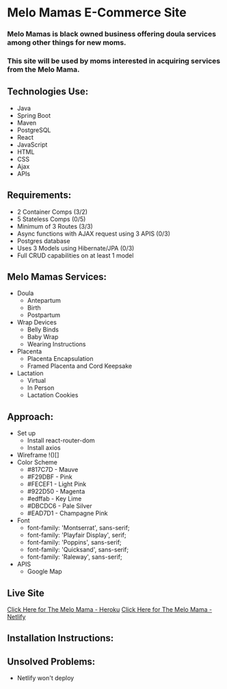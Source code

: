 # Melo Mamas E-Commerce Site

### Melo Mamas is black owned business offering doula services among other things for new moms.
### This site will be used by moms interested in acquiring services from the Melo Mama.

## Technologies Use:
* Java
* Spring Boot
* Maven
* PostgreSQL
* React
* JavaScript
* HTML
* CSS
* Ajax
* APIs

## Requirements:
* 2 Container Comps (3/2)
* 5 Stateless Comps (0/5)
* Minimum of 3 Routes (3/3)
* Async functions with AJAX request using 3 APIS (0/3)
* Postgres database
* Uses 3 Models using Hibernate/JPA (0/3)
* Full CRUD capabilities on at least 1 model

## Melo Mamas Services:
* Doula
    * Antepartum
    * Birth
    * Postpartum
* Wrap Devices
    * Belly Binds
    * Baby Wrap
    * Wearing Instructions
* Placenta
    * Placenta Encapsulation
    * Framed Placenta and Cord Keepsake
* Lactation 
    * Virtual
    * In Person
    * Lactation Cookies
     
## Approach:
* Set up
    * Install react-router-dom
    * Install axios
* Wireframe
!()[]
* Color Scheme
    * #817C7D - Mauve
    * #F29DBF - Pink
    * #FECEF1 - Light Pink  
    * #922D50 - Magenta
    * #edffab - Key Lime
    * #DBCDC6 - Pale Silver
    * #EAD7D1 - Champagne Pink
* Font
    * font-family: 'Montserrat', sans-serif;
    * font-family: 'Playfair Display', serif;
    * font-family: 'Poppins', sans-serif;
    * font-family: 'Quicksand', sans-serif;
    * font-family: 'Raleway', sans-serif;
* APIS
    * Google Map 
    
## Live Site
[Click Here for The Melo Mama - Heroku](https://the-melo-mama.herokuapp.com/)
[Click Here for The Melo Mama - Netlify]()

## Installation Instructions:

## Unsolved Problems:
* Netlify won't deploy

